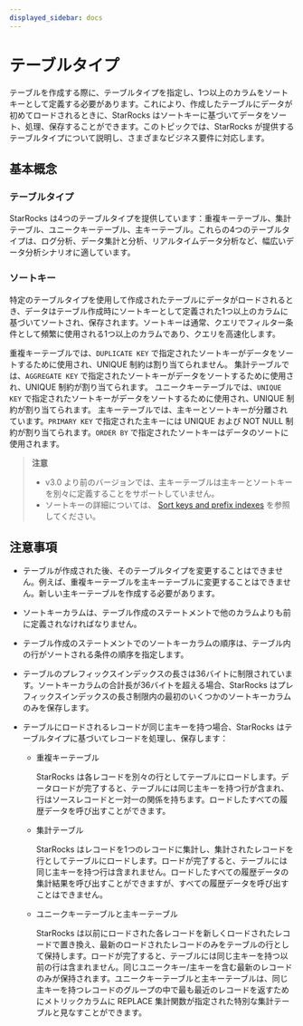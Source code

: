 ```yaml
---
displayed_sidebar: docs
---
```


# テーブルタイプ

テーブルを作成する際に、テーブルタイプを指定し、1つ以上のカラムをソートキーとして定義する必要があります。これにより、作成したテーブルにデータが初めてロードされるときに、StarRocks はソートキーに基づいてデータをソート、処理、保存することができます。このトピックでは、StarRocks が提供するテーブルタイプについて説明し、さまざまなビジネス要件に対応します。

## 基本概念

### テーブルタイプ

StarRocks は4つのテーブルタイプを提供しています：重複キーテーブル、集計テーブル、ユニークキーテーブル、主キーテーブル。これらの4つのテーブルタイプは、ログ分析、データ集計と分析、リアルタイムデータ分析など、幅広いデータ分析シナリオに適しています。

### ソートキー

特定のテーブルタイプを使用して作成されたテーブルにデータがロードされるとき、データはテーブル作成時にソートキーとして定義された1つ以上のカラムに基づいてソートされ、保存されます。ソートキーは通常、クエリでフィルター条件として頻繁に使用される1つ以上のカラムであり、クエリを高速化します。

重複キーテーブルでは、`DUPLICATE KEY` で指定されたソートキーがデータをソートするために使用され、UNIQUE 制約は割り当てられません。
集計テーブルでは、`AGGREGATE KEY` で指定されたソートキーがデータをソートするために使用され、UNIQUE 制約が割り当てられます。
ユニークキーテーブルでは、`UNIQUE KEY` で指定されたソートキーがデータをソートするために使用され、UNIQUE 制約が割り当てられます。
主キーテーブルでは、主キーとソートキーが分離されています。`PRIMARY KEY` で指定された主キーには UNIQUE および NOT NULL 制約が割り当てられます。`ORDER BY` で指定されたソートキーはデータのソートに使用されます。

> **注意**
>
> - v3.0 より前のバージョンでは、主キーテーブルは主キーとソートキーを別々に定義することをサポートしていません。
> - ソートキーの詳細については、 [Sort keys and prefix indexes](../Sort_key.md) を参照してください。

## 注意事項

- テーブルが作成された後、そのテーブルタイプを変更することはできません。例えば、重複キーテーブルを主キーテーブルに変更することはできません。新しい主キーテーブルを作成する必要があります。

- ソートキーカラムは、テーブル作成のステートメントで他のカラムよりも前に定義されなければなりません。

- テーブル作成のステートメントでのソートキーカラムの順序は、テーブル内の行がソートされる条件の順序を指定します。

- テーブルのプレフィックスインデックスの長さは36バイトに制限されています。ソートキーカラムの合計長が36バイトを超える場合、StarRocks はプレフィックスインデックスの長さ制限内の最初のいくつかのソートキーカラムのみを保存します。

- テーブルにロードされるレコードが同じ主キーを持つ場合、StarRocks はテーブルタイプに基づいてレコードを処理し、保存します：
  - 重複キーテーブル

    StarRocks は各レコードを別々の行としてテーブルにロードします。データロードが完了すると、テーブルには同じ主キーを持つ行が含まれ、行はソースレコードと一対一の関係を持ちます。ロードしたすべての履歴データを呼び出すことができます。

  - 集計テーブル

    StarRocks はレコードを1つのレコードに集計し、集計されたレコードを行としてテーブルにロードします。ロードが完了すると、テーブルには同じ主キーを持つ行は含まれません。ロードしたすべての履歴データの集計結果を呼び出すことができますが、すべての履歴データを呼び出すことはできません。

  - ユニークキーテーブルと主キーテーブル

    StarRocks は以前にロードされた各レコードを新しくロードされたレコードで置き換え、最新のロードされたレコードのみをテーブルの行として保持します。ロードが完了すると、テーブルには同じ主キーを持つ以前の行は含まれません。同じユニークキー/主キーを含む最新のレコードのみが保持されます。ユニークキーテーブルと主キーテーブルは、同じ主キーを持つレコードのグループの中で最も最近のレコードを返すためにメトリックカラムに REPLACE 集計関数が指定された特別な集計テーブルと見なすことができます。